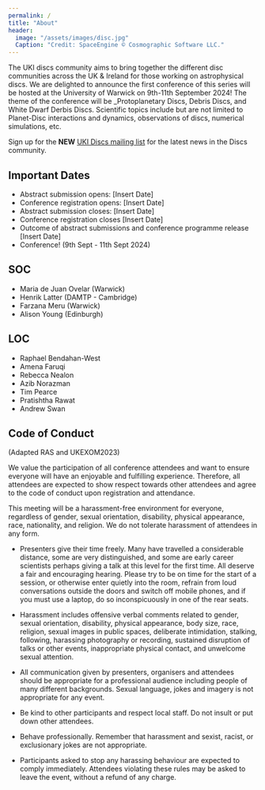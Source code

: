 ```yaml
---
permalink: /
title: "About"
header: 
  image: "/assets/images/disc.jpg"
  Caption: "Credit: SpaceEngine © Cosmographic Software LLC."
---
```


The UKI discs community aims to bring together the different disc communities across the UK & Ireland for those working on astrophysical discs. We are delighted to announce the first conference of this series will be hosted at the University of Warwick on 9th-11th September 2024! The theme of the conference will be _Protoplanetary Discs, Debris Discs, and White Dwarf Derbis Discs. Scientific topics include but are not limited to Planet-Disc interactions and dynamics, observations of discs, numerical simulations, etc.

Sign up for the **NEW** [UKI Discs mailing list](https://ukidiscs.github.io/discussions2024/mailing-list) for the latest news in the Discs community.

## Important Dates
- Abstract submission opens: [Insert Date]
- Conference registration opens: [Insert Date]
- Abstract submission closes: [Insert Date]
- Conference registration closes [Insert Date]
- Outcome of abstract submissions and conference programme release [Insert Date]
- Conference! (9th Sept - 11th Sept 2024)

## SOC
- Maria de Juan Ovelar (Warwick)
- Henrik Latter (DAMTP - Cambridge)
- Farzana Meru (Warwick)
- Alison Young (Edinburgh)

## LOC
- Raphael Bendahan-West
- Amena Faruqi
- Rebecca Nealon
- Azib Norazman
- Tim Pearce
- Pratishtha Rawat
- Andrew Swan

## Code of Conduct 

(Adapted RAS and UKEXOM2023)

We value the participation of all conference attendees and want to ensure everyone will have an enjoyable and fulfilling experience. Therefore, all attendees are expected to show respect towards other attendees and agree to the code of conduct upon registration and attendance.

This meeting will be a harassment-free environment for everyone, regardless of gender, sexual orientation, disability, physical appearance, race, nationality, and religion. We do not tolerate harassment of attendees in any form.

- Presenters give their time freely. Many have travelled a considerable distance, some are very distinguished, and some are early career scientists perhaps giving a talk at this level for the first time. All deserve a fair and encouraging hearing. Please try to be on time for the start of a session, or otherwise enter quietly into the room, refrain from loud conversations outside the doors and switch off mobile phones, and if you must use a laptop, do so inconspicuously in one of the rear seats.

- Harassment includes offensive verbal comments related to gender, sexual orientation, disability, physical appearance, body size, race, religion, sexual images in public spaces, deliberate intimidation, stalking, following, harassing photography or recording, sustained disruption of talks or other events, inappropriate physical contact, and unwelcome sexual attention.

- All communication given by presenters, organisers and attendees should be appropriate for a professional audience including people of many different backgrounds. Sexual language, jokes and imagery is not appropriate for any event.

- Be kind to other participants and respect local staff. Do not insult or put down other attendees.

- Behave professionally. Remember that harassment and sexist, racist, or exclusionary jokes are not appropriate.

- Participants asked to stop any harassing behaviour are expected to comply immediately. Attendees violating these rules may be asked to leave the event, without a refund of any charge.
